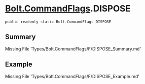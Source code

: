 # [Bolt.CommandFlags](Types/Bolt.CommandFlags.md).DISPOSE
`public readonly static Bolt.CommandFlags DISPOSE`
## Summary
Missing File 'Types/Bolt.CommandFlags/F/DISPOSE_Summary.md'
## Example
Missing File 'Types/Bolt.CommandFlags/F/DISPOSE_Example.md'
